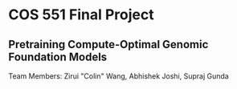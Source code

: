 # COS 551 Final Project

## Pretraining Compute-Optimal Genomic Foundation Models

Team Members: Zirui "Colin" Wang, Abhishek Joshi, Supraj Gunda

